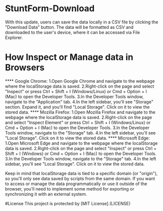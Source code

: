 # StuntForm-Download
With this update, users can save the data locally in a CSV file by clicking the "Download Data" button. The data will be formatted as CSV and downloaded to the user's device, where it can be accessed via File Explorer.

# How Inspect or Manage data in Browsers
**** Google Chrome:
1.Open Google Chrome and navigate to the webpage where the localStorage data is saved.
2.Right-click on the page and select "Inspect" or press Ctrl + Shift + I (Windows/Linux) or Cmd + Option + I (Mac) to open the Developer Tools.
3.In the Developer Tools window, navigate to the "Application" tab.
4.In the left sidebar, you'll see "Storage" section. Expand it, and you'll find "Local Storage". Click on it to view the stored data.
**** Mozilla Firefox:
1.Open Mozilla Firefox and navigate to the webpage where the localStorage data is saved.
2.Right-click on the page and select "Inspect Element" or press Ctrl + Shift + I (Windows/Linux) or Cmd + Option + I (Mac) to open the Developer Tools.
3.In the Developer Tools window, navigate to the "Storage" tab.
4.In the left sidebar, you'll see "Local Storage". Click on it to view the stored data.
**** Microsoft Edge:
1.Open Microsoft Edge and navigate to the webpage where the localStorage data is saved.
2.Right-click on the page and select "Inspect" or press Ctrl + Shift + I (Windows) or Cmd + Option + I (Mac) to open the Developer Tools.
3.In the Developer Tools window, navigate to the "Storage" tab.
4.In the left sidebar, you'll see "Local Storage". Click on it to view the stored data.

Keep in mind that localStorage data is tied to a specific domain (or "origin"), so you'll only see data saved by scripts from the same domain. If you want to access or manage the data programmatically or use it outside of the browser, you'll need to implement some method for exporting or synchronizing it with an external system.

#License
This project is protected by [MIT License].(LICENSE)
